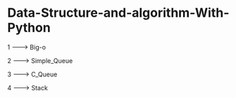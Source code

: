 # Data-Structure-and-algorithm-With-Python
1 ---> Big-o

2 ---> Simple_Queue

3 ---> C_Queue

4 ---> Stack

